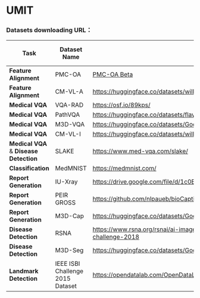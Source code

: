 # UMIT

### Datasets downloading URL：

| Task              | Dataset Name | Link                                                                 | Pre-processed Datasets                              |
|-------------------|--------------|----------------------------------------------------------------------|----------------------------------------------------|
| **Feature Alignment** | PMC-OA       | [PMC-OA Beta](https://huggingface.co/datasets/axiong/pmc_oa_beta)    | [HuggingFace](https://huggingface.co/datasets/dz-osamu/PMC-OA) |
| **Feature Alignment**  | CM-VL-A   | https://huggingface.co/datasets/williamliu/ChiMed-VL | [HuggingFace]()|
| **Medical VQA**  | VQA-RAD    | https://osf.io/89kps/ | [HuggingFace]()|
| **Medical VQA**  | PathVQA    | https://huggingface.co/datasets/flaviagiammarino/path-vqa | [HuggingFace]()|
| **Medical VQA**  | M3D-VQA    | https://huggingface.co/datasets/GoodBaiBai88/M3D-VQA |[HuggingFace]()| 
| **Medical VQA**  | CM-VL-I     | https://huggingface.co/datasets/williamliu/ChiMed-VL | [HuggingFace]()|
| **Medical VQA** & **Disease Detection** | SLAKE    | https://www.med-vqa.com/slake/ | [HuggingFace]()|
| **Classification**  | MedMNIST    | https://medmnist.com/ | [HuggingFace]()|
| **Report Generation**  | IU-Xray  | https://drive.google.com/file/d/1c0BXEuDy8Cmm2jfN0YYGkQxFZd2ZIoLg/view | [HuggingFace]()|
| **Report Generation**  | PEIR GROSS  | https://github.com/nlpaueb/bioCaption | [HuggingFace]()|
| **Report Generation**  | M3D-Cap  | https://huggingface.co/datasets/GoodBaiBai88/M3D-Cap | [HuggingFace]()|
| **Disease Detection**  | RSNA    | https://www.rsna.org/rsnai/ai-image-challenge/rsna-pneumonia-detection-challenge-2018 | [HuggingFace]()|
| **Disease Detection**  | M3D-Seg    | https://huggingface.co/datasets/GoodBaiBai88/M3D-Seg | [HuggingFace]()|
| **Landmark Detection**  | IEEE ISBI Challenge 2015 Dataset    | https://opendatalab.com/OpenDataLab/Cephalometric_X-ray_Image | [HuggingFace]()|


